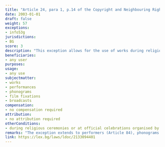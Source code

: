 ```yaml
---
title: "Article 24, para 1, p.14 of the Copyright and Neighbouring Rights Law (Член 24, ал.1, т.14 от Закона за авторското право и сродните му права)."
date: 2003-01-01 
draft: false
weight: 57
exceptions:
- info53g
jurisdictions:
- BG
score: 3
description: "This exception allows for the use of works during religious ceremonies or at official celebrations organised by public authorities." 
beneficiaries:
- any user
purposes: 
usage:
- any use
subjectmatter:
- works
- performances
- phonograms
- film fixations
- broadcasts
compensation:
- no compensation required
attribution: 
- no attribution required
otherConditions: 
- during religious ceremonies or at official celebrations organised by public authorities
remarks: "The exception extends to performers (Article 84), phonograms producers (Art. 90), film producers (Art.90v) and broadcasting organisations (Art. 93)."
link: https://lex.bg/laws/ldoc/2133094401
---
```

